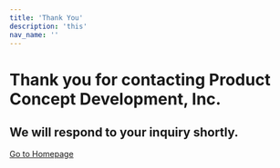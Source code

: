 ```yaml
---
title: 'Thank You'
description: 'this'
nav_name: ''
---
```


#  Thank you for contacting Product Concept Development, Inc.
## We will respond to your inquiry shortly.

[Go to Homepage](/)